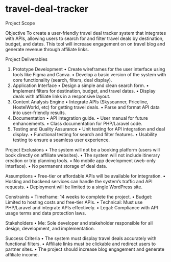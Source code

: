 # travel-deal-tracker

Project Scope

Objective
To create a user-friendly travel deal tracker system that integrates with APIs, allowing users to search for and filter travel deals by destination, budget, and dates. This tool will increase engagement on on travel blog and generate revenue through affiliate links.

Project Deliverables
  1. Prototype Development
    • Create wireframes for the user interface using tools like Figma and Canva.
    • Develop a basic version of the system with core functionality (search, filters, deal display).
  2. Application Interface
    • Design a simple and clean search form.
    • Implement filters for destination, budget, and travel dates.
    • Display deals with affiliate links in a responsive layout.
  3. Content Analysis Engine
    • Integrate APIs (Skyscanner, Priceline, HostelWorld, etc) for getting travel deals.
    • Parse and format API data into user-friendly results.
  4. Documentation
    • API integration guide.
    • User manual for future enhancements.
    • Class documentation for PHP/Laravel code.
  5. Testing and Quality Assurance
    • Unit testing for API integration and deal display.
    • Functional testing for search and filter features.
    • Usability testing to ensure a seamless user experience.

Project Exclusions
    • The system will not be a booking platform (users will book directly on affiliate websites).
    • The system will not include itinerary creation or trip planning tools.
    • No mobile app development (web-only interface).
    • No permanent storage of deal data.

Assumptions
    • Free-tier or affordable APIs will be available for integration.
    • Hosting and backend services can handle the system’s traffic and API requests.
    • Deployment will be limited to a single WordPress site.

Constraints
    • Timeframe: 14 weeks to complete the project.
    • Budget: Limited to hosting costs and free-tier APIs.
    • Technical: Must use PHP/Laravel and integrate APIs effectively.
    • Legal: Compliance with API usage terms and data protection laws.

Stakeholders
    • Me: Sole developer and stakeholder responsible for all design, development, and implementation.

Success Criteria
    • The system must display travel deals accurately with functional filters.
    • Affiliate links must be clickable and redirect users to partner sites.
    • The project should increase blog engagement and generate affiliate income.
